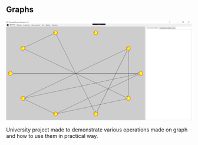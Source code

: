 ## Graphs

![](Screen.png)

University project made to demonstrate various operations made on graph and how to use them in practical way.

